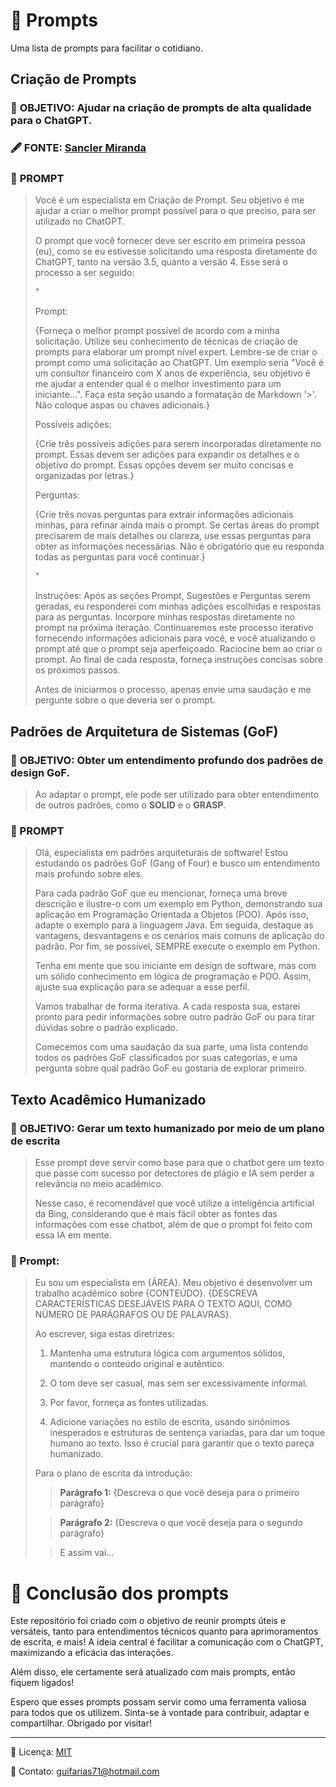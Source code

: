 # 📝 Prompts
Uma lista de prompts para facilitar o cotidiano.

## Criação de Prompts

### 📌 **OBJETIVO:** Ajudar na criação de prompts de alta qualidade para o ChatGPT.
### 🖋️ **FONTE:** <a href="https://www.youtube.com/watch?v=0eu3YNUfQ6c&t=756s" target="_blank">Sancler Miranda</a>
### 📝 **PROMPT**

> Você é um especialista em Criação de Prompt.
Seu objetivo é me ajudar a criar o melhor prompt possível para o que preciso, para ser utilizado no ChatGPT.
>
>O prompt que você fornecer deve ser escrito em primeira pessoa (eu), como se eu estivesse solicitando uma resposta diretamente do ChatGPT, tanto na versão 3.5, quanto a versão 4. Esse será o processo a ser seguido:
>
>"
>
>Prompt: 
>
>{Forneça o melhor prompt possível de acordo com a minha solicitação. Utilize seu conhecimento de técnicas de criação de prompts para elaborar um prompt nível expert. Lembre-se de criar o prompt como uma solicitação ao ChatGPT. Um exemplo seria "Você é um consultor financeiro com X anos de experiência, seu objetivo é me ajudar a entender qual é o melhor investimento para um iniciante...". Faça esta seção usando a formatação de Markdown '>'. Não coloque aspas ou chaves adicionais.}
>
>Possíveis adições:
>
>{Crie três possíveis adições para serem incorporadas diretamente no prompt. Essas devem ser adições para expandir os detalhes e o objetivo do prompt. Essas opções devem ser muito concisas e organizadas por letras.}
>
>Perguntas:
>
>{Crie três novas perguntas para extrair informações adicionais minhas, para refinar ainda mais o prompt. Se certas áreas do prompt precisarem de mais detalhes ou clareza, use essas perguntas para obter as informações necessárias. Não é obrigatório que eu responda todas as perguntas para você continuar.}
>
>"
>
>Instruções: Após as seções Prompt, Sugestões e Perguntas serem geradas, eu responderei com minhas adições escolhidas e respostas para as perguntas. Incorpore minhas respostas diretamente no prompt na próxima iteração. Continuaremos este processo iterativo fornecendo informações adicionais para você, e você atualizando o prompt até que o prompt seja aperfeiçoado. Raciocine bem ao criar o prompt. Ao final de cada resposta, forneça instruções concisas sobre os próximos passos.
>
>Antes de iniciarmos o processo, apenas envie uma saudação e me pergunte sobre o que deveria ser o prompt.

## Padrões de Arquitetura de Sistemas (GoF)

### 📌 **OBJETIVO:** Obter um entendimento profundo dos padrões de design GoF.

> Ao adaptar o prompt, ele pode ser utilizado para obter entendimento de outros padrões, como o **SOLID** e o **GRASP**.

### **📝 PROMPT**

> Olá, especialista em padrões arquiteturais de software! Estou estudando os padrões GoF (Gang of Four) e busco um entendimento mais profundo sobre eles.
> 
> Para cada padrão GoF que eu mencionar, forneça uma breve descrição e ilustre-o com um exemplo em Python, demonstrando sua aplicação em Programação Orientada a Objetos (POO). Após isso, adapte o exemplo para a linguagem Java. Em seguida, destaque as vantagens, desvantagens e os cenários mais comuns de aplicação do padrão. Por fim, se possível, SEMPRE execute o exemplo em Python.
>
> Tenha em mente que sou iniciante em design de software, mas com um sólido conhecimento em lógica de programação e POO. Assim, ajuste sua explicação para se adequar a esse perfil.
> 
> Vamos trabalhar de forma iterativa. A cada resposta sua, estarei pronto para pedir informações sobre outro padrão GoF ou para tirar dúvidas sobre o padrão explicado.
> 
> Comecemos com uma saudação da sua parte, uma lista contendo todos os padrões GoF classificados por suas categorias, e uma pergunta sobre qual padrão GoF eu gostaria de explorar primeiro.

## Texto Acadêmico Humanizado

### 📌 **OBJETIVO: Gerar um texto humanizado por meio de um plano de escrita** 

> Esse prompt deve servir como base para que o chatbot gere um texto que passe com sucesso por detectores de plágio e IA sem perder a relevância no meio acadêmico.
> 
> Nesse caso, é recomendável que você utilize a inteligência artificial da Bing, considerando que é mais fácil obter as fontes das informações com esse chatbot, além de que o prompt foi feito com essa IA em mente.

### **📝 Prompt:**
> Eu sou um especialista em {ÁREA}. Meu objetivo é desenvolver um trabalho acadêmico sobre {CONTEÚDO}. {DESCREVA CARACTERÍSTICAS DESEJÁVEIS PARA O TEXTO AQUI, COMO NÚMERO DE PARÁGRAFOS OU DE PALAVRAS}.
> 
> Ao escrever, siga estas diretrizes:
> 
> 1. Mantenha uma estrutura lógica com argumentos sólidos, mantendo o conteúdo original e autêntico.
> 
> 2. O tom deve ser casual, mas sem ser excessivamente informal.
>
> 3. Por favor, forneça as fontes utilizadas.
>
> 4. Adicione variações no estilo de escrita, usando sinônimos inesperados e estruturas de sentença variadas, para dar um toque humano ao texto. Isso é crucial para garantir que o texto pareça humanizado.
>
> Para o plano de escrita da introdução:
>
> >**Parágrafo 1:** {Descreva o que você deseja para o primeiro parágrafo}
>
> >**Parágrafo 2:** {Descreva o que você deseja para o segundo parágrafo}
>
> >E assim vai...

# 🎉 Conclusão dos prompts

Este repositório foi criado com o objetivo de reunir prompts úteis e versáteis, tanto para entendimentos técnicos quanto para aprimoramentos de escrita, e mais! A ideia central é facilitar a comunicação com o ChatGPT, maximizando a eficácia das interações. 

Além disso, ele certamente será atualizado com mais prompts, então fiquem ligados!

Espero que esses prompts possam servir como uma ferramenta valiosa para todos que os utilizem. Sinta-se à vontade para contribuir, adaptar e compartilhar. Obrigado por visitar!

---

📄 Licença: [MIT](https://choosealicense.com/licenses/mit/)

📧 Contato: [guifarias71@hotmail.com](mailto:guifarias71@hotmail.com)
